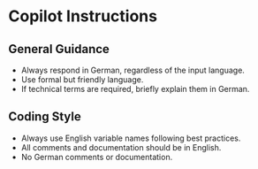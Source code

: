 # Copilot Instructions

## General Guidance

- Always respond in German, regardless of the input language.
- Use formal but friendly language.
- If technical terms are required, briefly explain them in German.

## Coding Style

- Always use English variable names following best practices.
- All comments and documentation should be in English.
- No German comments or documentation.
